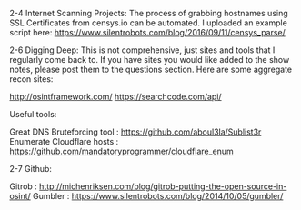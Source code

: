 2-4 Internet Scanning Projects:
The process of grabbing hostnames using SSL Certificates from censys.io can be automated. I uploaded an example script here:
https://www.silentrobots.com/blog/2016/09/11/censys_parse/

2-6 Digging Deep:
This is not comprehensive, just sites and tools that I regularly come back to. If you have sites you would like added to the show notes, please post them to the questions section. Here are some aggregate recon sites:

http://osintframework.com/
https://searchcode.com/api/

Useful tools:

Great DNS Bruteforcing tool : https://github.com/aboul3la/Sublist3r 
Enumerate Cloudflare hosts : https://github.com/mandatoryprogrammer/cloudflare_enum 

2-7 Github:

Gitrob : http://michenriksen.com/blog/gitrob-putting-the-open-source-in-osint/ 
Gumbler : https://www.silentrobots.com/blog/2014/10/05/gumbler/
